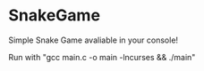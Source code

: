 # SnakeGame
Simple Snake Game avaliable in your console!

Run with "gcc main.c -o main -lncurses && ./main"
